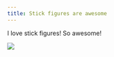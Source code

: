 ```yaml
---
title: Stick figures are awesome
---
```


I love stick figures! So awesome!

![](https://upload.wikimedia.org/wikipedia/commons/3/35/Basic_human_drawing.png)
